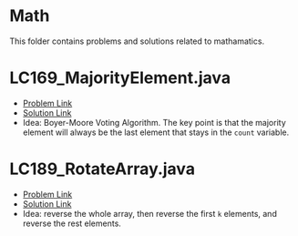 # Math
This folder contains problems and solutions related to mathamatics.

# LC169_MajorityElement.java
* [Problem Link](https://leetcode.com/problems/majority-element/)
* [Solution Link](../../LC0001_1000/LC0161_0170/LC0169_MajorityElement.java)
* Idea: Boyer-Moore Voting Algorithm. The key point is that the majority element will always be the last element that stays in the `count` variable.

# LC189_RotateArray.java
* [Problem Link](https://leetcode.com/problems/rotate-array/)
* [Solution Link](../../LC0001_1000/LC0181_0190/LC0189_RotateArray.java)
* Idea: reverse the whole array, then reverse the first `k` elements, and reverse the rest elements.